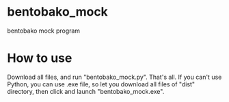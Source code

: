 # bentobako_mock
bentobako mock program

# How to use
Download all files, and run "bentobako_mock.py". That's all.
If you can't use Python, you can use .exe file, so let you download all files of "dist" directory, then click and launch "bentobako_mock.exe".
